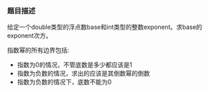 ### 题目描述
给定一个double类型的浮点数base和int类型的整数exponent。求base的exponent次方。


指数幂的所有边界包括:

- 指数为0的情况，不管底数是多少都应该是1
- 指数为负数的情况，求出的应该是其倒数幂的倒数
- 指数为负数的情况下，底数不能为0

